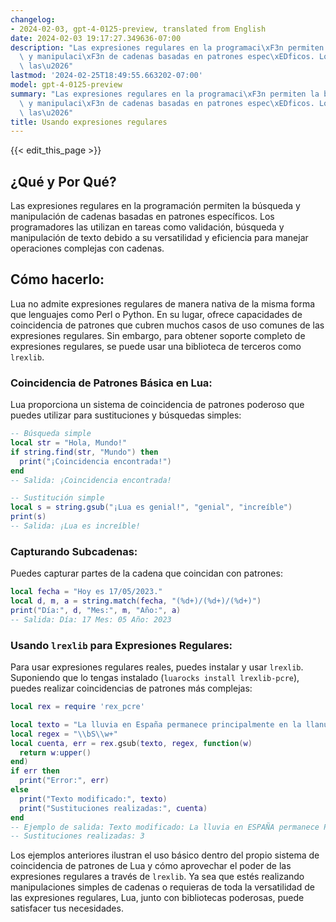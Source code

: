 ```yaml
---
changelog:
- 2024-02-03, gpt-4-0125-preview, translated from English
date: 2024-02-03 19:17:27.349636-07:00
description: "Las expresiones regulares en la programaci\xF3n permiten la b\xFAsqueda\
  \ y manipulaci\xF3n de cadenas basadas en patrones espec\xEDficos. Los programadores\
  \ las\u2026"
lastmod: '2024-02-25T18:49:55.663202-07:00'
model: gpt-4-0125-preview
summary: "Las expresiones regulares en la programaci\xF3n permiten la b\xFAsqueda\
  \ y manipulaci\xF3n de cadenas basadas en patrones espec\xEDficos. Los programadores\
  \ las\u2026"
title: Usando expresiones regulares
---
```


{{< edit_this_page >}}

## ¿Qué y Por Qué?

Las expresiones regulares en la programación permiten la búsqueda y manipulación de cadenas basadas en patrones específicos. Los programadores las utilizan en tareas como validación, búsqueda y manipulación de texto debido a su versatilidad y eficiencia para manejar operaciones complejas con cadenas.

## Cómo hacerlo:

Lua no admite expresiones regulares de manera nativa de la misma forma que lenguajes como Perl o Python. En su lugar, ofrece capacidades de coincidencia de patrones que cubren muchos casos de uso comunes de las expresiones regulares. Sin embargo, para obtener soporte completo de expresiones regulares, se puede usar una biblioteca de terceros como `lrexlib`.

### Coincidencia de Patrones Básica en Lua:

Lua proporciona un sistema de coincidencia de patrones poderoso que puedes utilizar para sustituciones y búsquedas simples:

```lua
-- Búsqueda simple
local str = "Hola, Mundo!"
if string.find(str, "Mundo") then
  print("¡Coincidencia encontrada!")
end
-- Salida: ¡Coincidencia encontrada!

-- Sustitución simple
local s = string.gsub("¡Lua es genial!", "genial", "increíble")
print(s)
-- Salida: ¡Lua es increíble!
```

### Capturando Subcadenas:

Puedes capturar partes de la cadena que coincidan con patrones:

```lua
local fecha = "Hoy es 17/05/2023."
local d, m, a = string.match(fecha, "(%d+)/(%d+)/(%d+)")
print("Día:", d, "Mes:", m, "Año:", a)
-- Salida: Día: 17 Mes: 05 Año: 2023
```

### Usando `lrexlib` para Expresiones Regulares:

Para usar expresiones regulares reales, puedes instalar y usar `lrexlib`. Suponiendo que lo tengas instalado (`luarocks install lrexlib-pcre`), puedes realizar coincidencias de patrones más complejas:

```lua
local rex = require 'rex_pcre'

local texto = "La lluvia en España permanece principalmente en la llanura."
local regex = "\\bS\\w+"
local cuenta, err = rex.gsub(texto, regex, function(w)
  return w:upper()
end)
if err then
  print("Error:", err)
else
  print("Texto modificado:", texto)
  print("Sustituciones realizadas:", cuenta)
end
-- Ejemplo de salida: Texto modificado: La lluvia en ESPAÑA permanece PRINCIPALMENTE en la llanura.
-- Sustituciones realizadas: 3
```

Los ejemplos anteriores ilustran el uso básico dentro del propio sistema de coincidencia de patrones de Lua y cómo aprovechar el poder de las expresiones regulares a través de `lrexlib`. Ya sea que estés realizando manipulaciones simples de cadenas o requieras de toda la versatilidad de las expresiones regulares, Lua, junto con bibliotecas poderosas, puede satisfacer tus necesidades.
